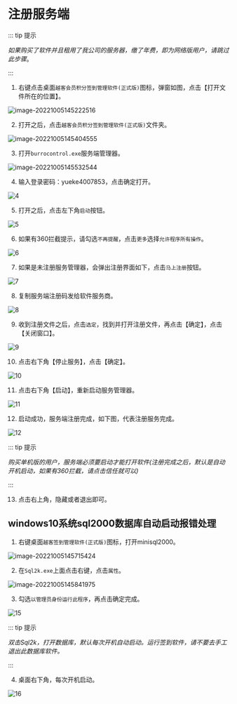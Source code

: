 # 注册服务端

::: tip 提示

*如果购买了软件并且租用了我公司的服务器，缴了年费，即为网络版用户，请跳过此步骤*。

:::

1. 右键点击桌面`越客会员积分签到管理软件(正式版)`图标，弹窗如图，点击【打开文件所在的位置】。

![image-20221005145222516](https://vuepressdocs.oss-cn-hangzhou.aliyuncs.com/docsimages/202210051452583.png)

2. 打开之后，点击`越客会员积分签到管理软件(正式版)`文件夹。

![image-20221005145404555](https://vuepressdocs.oss-cn-hangzhou.aliyuncs.com/docsimages/202210051454640.png)

3. 打开`burrocontrol.exe`服务端管理器。

![image-20221005145532544](https://vuepressdocs.oss-cn-hangzhou.aliyuncs.com/docsimages/202210051455635.png)

4. 输入登录密码：yueke4007853，点击确定打开。

![4](https://vuepressdocs.oss-cn-hangzhou.aliyuncs.com/docsimages/202209291123210.png)

5. 打开之后，点击左下角`启动`按钮。

![5](https://vuepressdocs.oss-cn-hangzhou.aliyuncs.com/docsimages/202209291124370.png)

6. 如果有360拦截提示，请勾选`不再提醒`，点击`更多`选择`允许程序所有操作`。

![6](https://vuepressdocs.oss-cn-hangzhou.aliyuncs.com/docsimages/202209291124048.png)

7. 如果是未注册服务管理器，会弹出注册界面如下，点击`马上注册`按钮。

![7](https://vuepressdocs.oss-cn-hangzhou.aliyuncs.com/docsimages/202209291124819.png)

8. 复制服务端注册码发给软件服务商。

![8](https://vuepressdocs.oss-cn-hangzhou.aliyuncs.com/docsimages/202209291125313.png)

9. 收到注册文件之后，点击`选定`，找到并打开注册文件，再点击【确定】，点击【关闭窗口】。

![9](https://vuepressdocs.oss-cn-hangzhou.aliyuncs.com/docsimages/202209291125480.png)

10. 点击右下角【停止服务】，点击【确定】。

![10](https://vuepressdocs.oss-cn-hangzhou.aliyuncs.com/docsimages/202209291125087.png)

11. 点击右下角【启动】，重新启动服务管理器。

![11](https://vuepressdocs.oss-cn-hangzhou.aliyuncs.com/docsimages/202209291126281.png)

12. 启动成功，服务端注册完成，如下图，代表注册服务完成。

![12](https://vuepressdocs.oss-cn-hangzhou.aliyuncs.com/docsimages/202209291126191.png)

::: tip 提示

*购买单机版的用户，服务端必须要启动才能打开软件(注册完成之后，默认是自动开机启动，如果有360拦截，请点击信任就可以)*

:::

13. 点击右上角，隐藏或者退出即可。

## windows10系统sql2000数据库自动启动报错处理

1. 右键桌面`越客签到管理软件(正式版)`图标，打开minisql2000。

![image-20221005145715424](https://vuepressdocs.oss-cn-hangzhou.aliyuncs.com/docsimages/202210051457516.png)

2. 在`Sql2k.exe`上面点击右键，点击`属性`。

![image-20221005145841975](https://vuepressdocs.oss-cn-hangzhou.aliyuncs.com/docsimages/202210051458096.png)

3. 勾选`以管理员身份运行此程序`，再点击确定完成。

![15](https://vuepressdocs.oss-cn-hangzhou.aliyuncs.com/docsimages/202209291442221.png)

::: tip 提示

*双击Sql2k，打开数据库，默认每次开机自动启动。运行签到软件，请不要去手工退出此数据库软件。*

:::

4. 桌面右下角，每次开机启动。

![16](https://vuepressdocs.oss-cn-hangzhou.aliyuncs.com/docsimages/202209291443117.png)
